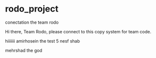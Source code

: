 # rodo_project
conectation the team rodo

Hi there, Team Rodo, please connect to this copy system for team code.

hiiiiiii amirhosein the test 5 nesf shab

mehrshad the god